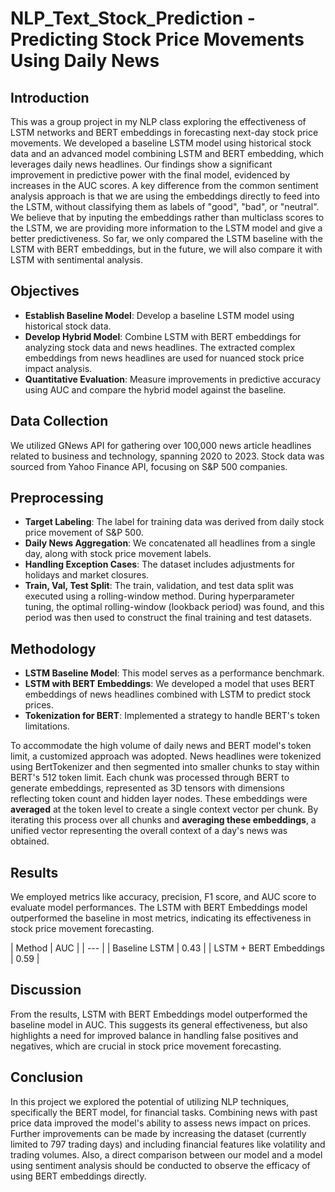 # NLP_Text_Stock_Prediction - Predicting Stock Price Movements Using Daily News

## Introduction
This was a group project in my NLP class exploring the effectiveness of LSTM networks and BERT embeddings in forecasting next-day stock price movements. We developed a baseline LSTM model using historical stock data and an advanced model combining LSTM and BERT embedding, which leverages daily news headlines. Our findings show a significant improvement in predictive power with the final model, evidenced by increases in the AUC scores. A key difference from the common sentiment analysis approach is that we are using the embeddings directly to feed into the LSTM, without classifying them as labels of "good", "bad", or "neutral". We believe that by inputing the embeddings rather than multiclass scores to the LSTM, we are providing more information to the LSTM model and give a better predictiveness. So far, we only compared the LSTM baseline with the LSTM with BERT embeddings, but in the future, we will also compare it with LSTM with sentimental analysis.

## Objectives
- **Establish Baseline Model**: Develop a baseline LSTM model using historical stock data.
- **Develop Hybrid Model**: Combine LSTM with BERT embeddings for analyzing stock data and news headlines. The extracted complex embeddings from news headlines are used for nuanced stock price impact analysis.
- **Quantitative Evaluation**: Measure improvements in predictive accuracy using AUC and compare the hybrid model against the baseline.

## Data Collection
We utilized GNews API for gathering over 100,000 news article headlines related to business and technology, spanning 2020 to 2023. Stock data was sourced from Yahoo Finance API, focusing on S&P 500 companies.

## Preprocessing
- **Target Labeling**: The label for training data was derived from daily stock price movement of S&P 500.
- **Daily News Aggregation**: We concatenated all headlines from a single day, along with stock price movement labels.
- **Handling Exception Cases**: The dataset includes adjustments for holidays and market closures.
- **Train, Val, Test Split**: The train, validation, and test data split was executed using a rolling-window method. During hyperparameter tuning, the optimal rolling-window (lookback period) was found, and this period was then used to construct the final training and test datasets.

## Methodology
- **LSTM Baseline Model**: This model serves as a performance benchmark.
- **LSTM with BERT Embeddings**: We developed a model that uses BERT embeddings of news headlines combined with LSTM to predict stock prices.
- **Tokenization for BERT**: Implemented a strategy to handle BERT's token limitations.


To accommodate the high volume of daily news and BERT model's token limit, a customized approach was adopted. News headlines were tokenized using BertTokenizer and then segmented into smaller chunks to stay within BERT's 512 token limit. Each chunk was processed through BERT to generate embeddings, represented as 3D tensors with dimensions reflecting token count and hidden layer nodes. These embeddings were **averaged** at the token level to create a single context vector per chunk. By iterating this process over all chunks and **averaging these embeddings**, a unified vector representing the overall context of a day's news was obtained.

## Results
We employed metrics like accuracy, precision, F1 score, and AUC score to evaluate model performances. The LSTM with BERT Embeddings model outperformed the baseline in most metrics, indicating its effectiveness in stock price movement forecasting.

| Method | AUC |
| --- |
| Baseline LSTM | 0.43 |
| LSTM + BERT Embeddings | 0.59 |

## Discussion
From the results, LSTM with BERT Embeddings model outperformed the baseline model in AUC. This suggests its general effectiveness, but also highlights a need for improved balance in handling false positives and negatives, which are crucial in stock price movement forecasting.


## Conclusion
In this project we explored the potential of utilizing NLP techniques, specifically the BERT model, for financial tasks. Combining news with past price data improved the model's ability to assess news impact on prices. Further improvements can be made by increasing the dataset (currently limited to 797 trading days) and including financial features like volatility and trading volumes. Also, a direct comparison between our model and a model using sentiment analysis should be conducted to observe the efficacy of using BERT embeddings directly.
